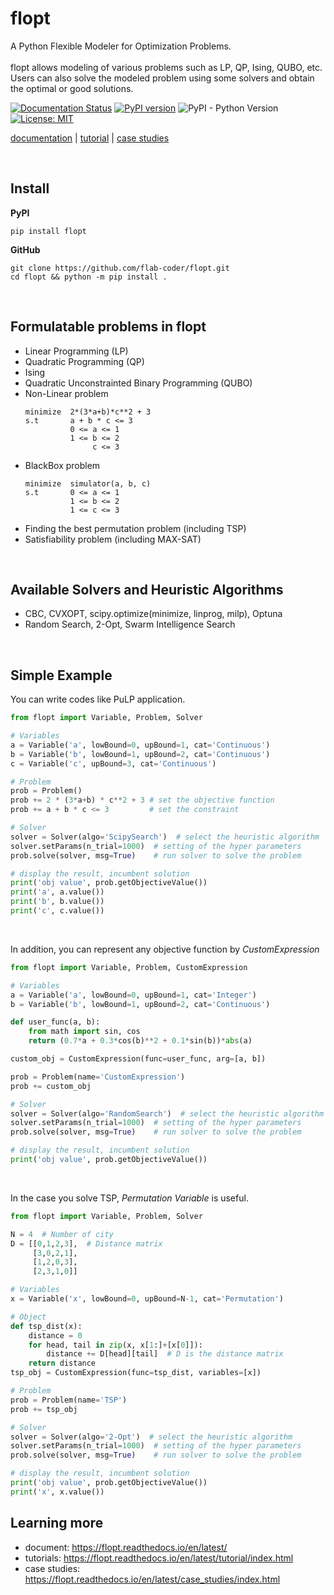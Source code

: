 # flopt

A Python Flexible Modeler for Optimization Problems.<br><br>
flopt allows modeling of various problems such as LP, QP, Ising, QUBO, etc.<br>
Users can also solve the modeled problem using some solvers and obtain the optimal or good solutions.

[![Documentation Status](https://readthedocs.org/projects/flopt/badge/?version=latest)](https://flopt.readthedocs.io/en/latest/?badge=latest) [![PyPI version](https://badge.fury.io/py/flopt.svg)](https://badge.fury.io/py/flopt) ![PyPI - Python Version](https://img.shields.io/pypi/pyversions/flopt) [![License: MIT](https://img.shields.io/badge/License-MIT-blue.svg)](https://opensource.org/licenses/MIT)

[documentation](https://flopt.readthedocs.io/en/latest/) | [tutorial](https://flopt.readthedocs.io/en/latest/tutorial/index.html) | [case studies](https://flopt.readthedocs.io/en/latest/case_studies/index.html)

<br>

## Install

**PyPI**

```
pip install flopt
```

**GitHub**

```
git clone https://github.com/flab-coder/flopt.git
cd flopt && python -m pip install .
```

<br>

## Formulatable problems in flopt

- Linear Programming (LP)
- Quadratic Programming (QP)
- Ising
- Quadratic Unconstrainted Binary Programming  (QUBO)
- Non-Linear problem
  ```
  minimize  2*(3*a+b)*c**2 + 3
  s.t       a + b * c <= 3
            0 <= a <= 1
            1 <= b <= 2
                 c <= 3
  ```
- BlackBox problem
  ```
  minimize  simulator(a, b, c)
  s.t       0 <= a <= 1
            1 <= b <= 2
            1 <= c <= 3
  ```
- Finding the best permutation problem (including TSP)
- Satisfiability problem (including MAX-SAT)

<br>

## Available Solvers and Heuristic Algorithms

- CBC, CVXOPT, scipy.optimize(minimize, linprog, milp), Optuna
- Random Search, 2-Opt, Swarm Intelligence Search

<br>

## Simple Example

You  can write codes like PuLP application.

```python
from flopt import Variable, Problem, Solver

# Variables
a = Variable('a', lowBound=0, upBound=1, cat='Continuous')
b = Variable('b', lowBound=1, upBound=2, cat='Continuous')
c = Variable('c', upBound=3, cat='Continuous')

# Problem
prob = Problem()
prob += 2 * (3*a+b) * c**2 + 3 # set the objective function
prob += a + b * c <= 3         # set the constraint

# Solver
solver = Solver(algo='ScipySearch')  # select the heuristic algorithm
solver.setParams(n_trial=1000)  # setting of the hyper parameters
prob.solve(solver, msg=True)    # run solver to solve the problem

# display the result, incumbent solution
print('obj value', prob.getObjectiveValue())
print('a', a.value())
print('b', b.value())
print('c', c.value())
```

<br>

In addition, you can represent any objective function by *CustomExpression*

```python
from flopt import Variable, Problem, CustomExpression

# Variables
a = Variable('a', lowBound=0, upBound=1, cat='Integer')
b = Variable('b', lowBound=1, upBound=2, cat='Continuous')

def user_func(a, b):
    from math import sin, cos
    return (0.7*a + 0.3*cos(b)**2 + 0.1*sin(b))*abs(a)

custom_obj = CustomExpression(func=user_func, arg=[a, b])

prob = Problem(name='CustomExpression')
prob += custom_obj

# Solver
solver = Solver(algo='RandomSearch')  # select the heuristic algorithm
solver.setParams(n_trial=1000)  # setting of the hyper parameters
prob.solve(solver, msg=True)    # run solver to solve the problem

# display the result, incumbent solution
print('obj value', prob.getObjectiveValue())
```

<br>

In the case you solve TSP, *Permutation Variable* is useful.

```python
from flopt import Variable, Problem, Solver

N = 4  # Number of city
D = [[0,1,2,3],  # Distance matrix
     [3,0,2,1],
     [1,2,0,3],
     [2,3,1,0]]

# Variables
x = Variable('x', lowBound=0, upBound=N-1, cat='Permutation')

# Object
def tsp_dist(x):
    distance = 0
    for head, tail in zip(x, x[1:]+[x[0]]):
        distance += D[head][tail]  # D is the distance matrix
    return distance
tsp_obj = CustomExpression(func=tsp_dist, variables=[x])

# Problem
prob = Problem(name='TSP')
prob += tsp_obj

# Solver
solver = Solver(algo='2-Opt')  # select the heuristic algorithm
solver.setParams(n_trial=1000)  # setting of the hyper parameters
prob.solve(solver, msg=True)    # run solver to solve the problem

# display the result, incumbent solution
print('obj value', prob.getObjectiveValue())
print('x', x.value())
```

## Learning more

- document: https://flopt.readthedocs.io/en/latest/
- tutorials: https://flopt.readthedocs.io/en/latest/tutorial/index.html
- case studies: https://flopt.readthedocs.io/en/latest/case_studies/index.html

